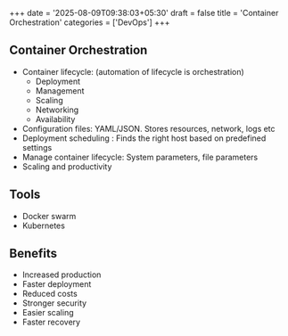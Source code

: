 +++
date = '2025-08-09T09:38:03+05:30'
draft = false
title = 'Container Orchestration'
categories = ['DevOps']
+++
## Container Orchestration
- Container lifecycle: (automation of lifecycle is orchestration)
  - Deployment
  - Management
  - Scaling
  - Networking
  - Availability
- Configuration files: YAML/JSON. Stores resources, network, logs etc
- Deployment scheduling : Finds the right host based on predefined settings
- Manage container lifecycle: System parameters, file parameters
- Scaling and productivity

## Tools
- Docker swarm
- Kubernetes

## Benefits
- Increased production
- Faster deployment
- Reduced costs
- Stronger security
- Easier scaling
- Faster recovery
